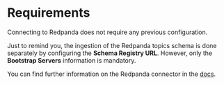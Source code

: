 # Requirements
Connecting to Redpanda does not require any previous configuration.

Just to remind you, the ingestion of the Redpanda topics schema is done separately by configuring the **Schema Registry URL**. However, only the **Bootstrap Servers** information is mandatory.

You can find further information on the Redpanda connector in the [docs](https://docs.open-metadata.org/connectors/messaging/redpanda).